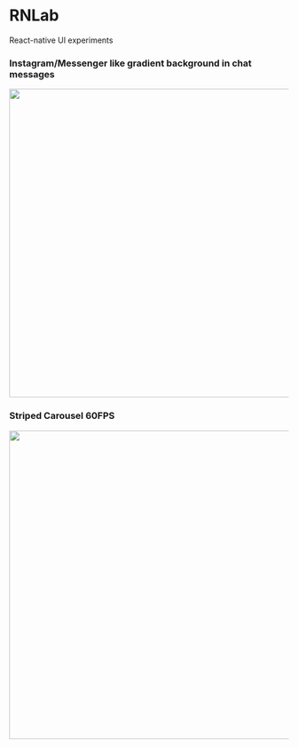 # RNLab
React-native UI experiments

### Instagram/Messenger like gradient background in chat messages
<img src="https://github.com/Manish2612/RNLab/blob/main/assets/gradient-chat.gif" height="555" />


### Striped Carousel 60FPS
<img src="https://github.com/Manish2612/RNLab/blob/main/assets/StripedCarousel.gif" height="555" />
